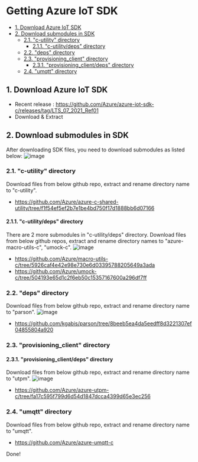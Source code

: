 <!-- omit in toc -->
# Getting Azure IoT SDK 
- [1. Download Azure IoT SDK](#1-download-azure-iot-sdk)
- [2. Download submodules in SDK](#2-download-submodules-in-sdk)
  - [2.1. "c-utility" directory](#21-c-utility-directory)
    - [2.1.1. "c-utility/deps" directory](#211-c-utilitydeps-directory)
  - [2.2. "deps" directory](#22-deps-directory)
  - [2.3. "provisioning_client" directory](#23-provisioning_client-directory)
    - [2.3.1. "provisioning_client/deps" directory](#231-provisioning_clientdeps-directory)
  - [2.4. "umqtt" directory](#24-umqtt-directory)
## 1. Download Azure IoT SDK
- Recent release : https://github.com/Azure/azure-iot-sdk-c/releases/tag/LTS_07_2021_Ref01
- Download & Extract

## 2. Download submodules in SDK
After downloading SDK files, you need to download submodules as listed below:
![image](https://user-images.githubusercontent.com/6334864/137651943-2f71b3c5-9244-4791-b765-64aa461f18ce.png)

### 2.1. "c-utility" directory
Download files from below github repo, extract and rename directory name to "c-utility".
- https://github.com/Azure/azure-c-shared-utility/tree/f1f54ef5ef2b7e1be4bd750f17d1888bb6d07166

#### 2.1.1. "c-utility/deps" directory
There are 2 more submodules in "c-utility/deps" directory. Download files from below github repos, extract and rename directory names to "azure-macro-utils-c", "umock-c".
![image](https://user-images.githubusercontent.com/6334864/137650814-f33e6f72-14de-436b-9bf5-4428804682bd.png)
  - https://github.com/Azure/macro-utils-c/tree/5926caf4e42e98e730e6d03395788205649a3ada
  - https://github.com/Azure/umock-c/tree/504193e65d1c2f6eb50c15357167600a296df7ff

### 2.2. "deps" directory
Download files from below github repo, extract and rename directory name to "parson".
![image](https://user-images.githubusercontent.com/6334864/137651352-93ee939b-4d3e-471f-89b8-a3fc823e69a8.png)
- https://github.com/kgabis/parson/tree/8beeb5ea4da5eedff8d3221307ef04855804a920

### 2.3. "provisioning_client" directory
#### 2.3.1. "provisioning_client/deps" directory
Download files from below github repo, extract and rename directory name to "utpm".
![image](https://user-images.githubusercontent.com/6334864/137652055-d8797e40-e219-4c8d-9dbf-6a72e5c61393.png)
  - https://github.com/Azure/azure-utpm-c/tree/fa17c595f799d6d54d1847dcca4399d65e3ec256

### 2.4. "umqtt" directory
Download files from below github repo, extract and rename directory name to "umqtt".
- https://github.com/Azure/azure-umqtt-c

Done!

